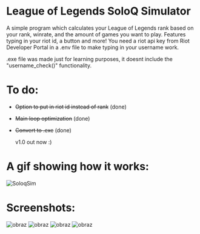 # League of Legends SoloQ Simulator
A simple program which calculates your League of Legends rank based on your rank, winrate, and the amount of games you want to play. Features typing in your riot id, a button and more! You need a riot api key from Riot Developer Portal in a .env file to make typing in your username work.

.exe file was made just for learning purposes, it doesnt include the "username_check()" functionality.

# To do:
- ~~Option to put in riot id instead of rank~~ (done)
- ~~Main loop optimization~~ (done)
- ~~Convert to .exe~~ (done)

  v1.0 out now :)

# A gif showing how it works:

![SoloqSim](https://github.com/Manhatai/LeagueOfLegends_SoloQ_Simulator/assets/131269530/ce4405e6-f2ee-4bcf-90f7-83f0ceefb0f6)

# Screenshots:

![obraz](https://github.com/Manhatai/SoloqSimVisualInterfaceWIP/assets/131269530/ee88bdd8-94cb-4f65-9e8d-0f6d88f88f74)
![obraz](https://github.com/Manhatai/SoloqSimVisualInterfaceWIP/assets/131269530/897e47d3-9783-48cd-a636-4167281871ce)
![obraz](https://github.com/Manhatai/SoloqSimVisualInterfaceWIP/assets/131269530/a8fc410a-00a7-4169-af2c-fc07c4ce80d0)
![obraz](https://github.com/Manhatai/SoloqSimVisualInterfaceWIP/assets/131269530/062ca411-8046-456b-ac96-a90edeaad360)



